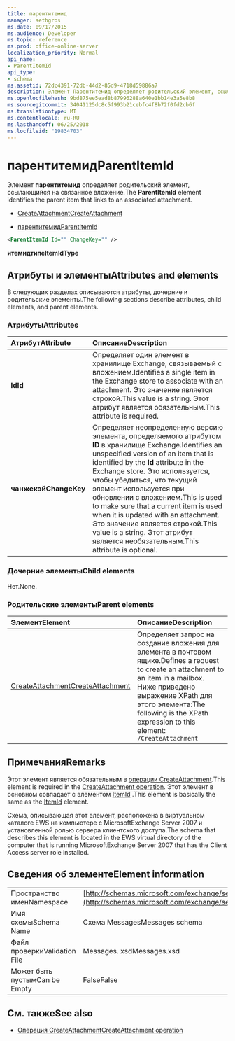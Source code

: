 ```yaml
---
title: парентитемид
manager: sethgros
ms.date: 09/17/2015
ms.audience: Developer
ms.topic: reference
ms.prod: office-online-server
localization_priority: Normal
api_name:
- ParentItemId
api_type:
- schema
ms.assetid: 72dc4391-72db-44d2-85d9-4718d59886a7
description: Элемент Парентитемид определяет родительский элемент, ссылающийся на связанное вложение.
ms.openlocfilehash: 9bd875ee5ead8b87996288a640e1bb14e3a5e8b8
ms.sourcegitcommit: 34041125dc8c5f993b21cebfc4f8b72f0fd2cb6f
ms.translationtype: MT
ms.contentlocale: ru-RU
ms.lasthandoff: 06/25/2018
ms.locfileid: "19834703"
---
```

# <a name="parentitemid"></a><span data-ttu-id="bba77-103">парентитемид</span><span class="sxs-lookup"><span data-stu-id="bba77-103">ParentItemId</span></span>

<span data-ttu-id="bba77-104">Элемент **парентитемид** определяет родительский элемент, ссылающийся на связанное вложение.</span><span class="sxs-lookup"><span data-stu-id="bba77-104">The **ParentItemId** element identifies the parent item that links to an associated attachment.</span></span> 
  
- [<span data-ttu-id="bba77-105">CreateAttachment</span><span class="sxs-lookup"><span data-stu-id="bba77-105">CreateAttachment</span></span>](createattachment.md)
  
- [<span data-ttu-id="bba77-106">парентитемид</span><span class="sxs-lookup"><span data-stu-id="bba77-106">ParentItemId</span></span>](parentitemid.md)
  
```xml
<ParentItemId Id="" ChangeKey="" />
```

<span data-ttu-id="bba77-107">**итемидтипе**</span><span class="sxs-lookup"><span data-stu-id="bba77-107">**ItemIdType**</span></span>

## <a name="attributes-and-elements"></a><span data-ttu-id="bba77-108">Атрибуты и элементы</span><span class="sxs-lookup"><span data-stu-id="bba77-108">Attributes and elements</span></span>

<span data-ttu-id="bba77-109">В следующих разделах описываются атрибуты, дочерние и родительские элементы.</span><span class="sxs-lookup"><span data-stu-id="bba77-109">The following sections describe attributes, child elements, and parent elements.</span></span>
  
### <a name="attributes"></a><span data-ttu-id="bba77-110">Атрибуты</span><span class="sxs-lookup"><span data-stu-id="bba77-110">Attributes</span></span>

|<span data-ttu-id="bba77-111">**Атрибут**</span><span class="sxs-lookup"><span data-stu-id="bba77-111">**Attribute**</span></span>|<span data-ttu-id="bba77-112">**Описание**</span><span class="sxs-lookup"><span data-stu-id="bba77-112">**Description**</span></span>|
|:-----|:-----|
|<span data-ttu-id="bba77-113">**Id**</span><span class="sxs-lookup"><span data-stu-id="bba77-113">**Id**</span></span> <br/> |<span data-ttu-id="bba77-114">Определяет один элемент в хранилище Exchange, связываемый с вложением.</span><span class="sxs-lookup"><span data-stu-id="bba77-114">Identifies a single item in the Exchange store to associate with an attachment.</span></span> <span data-ttu-id="bba77-115">Это значение является строкой.</span><span class="sxs-lookup"><span data-stu-id="bba77-115">This value is a string.</span></span> <span data-ttu-id="bba77-116">Этот атрибут является обязательным.</span><span class="sxs-lookup"><span data-stu-id="bba77-116">This attribute is required.</span></span>  <br/> |
|<span data-ttu-id="bba77-117">**чанжекэй**</span><span class="sxs-lookup"><span data-stu-id="bba77-117">**ChangeKey**</span></span> <br/> |<span data-ttu-id="bba77-118">Определяет неопределенную версию элемента, определяемого атрибутом **ID** в хранилище Exchange.</span><span class="sxs-lookup"><span data-stu-id="bba77-118">Identifies an unspecified version of an item that is identified by the **Id** attribute in the Exchange store.</span></span> <span data-ttu-id="bba77-119">Это используется, чтобы убедиться, что текущий элемент используется при обновлении с вложением.</span><span class="sxs-lookup"><span data-stu-id="bba77-119">This is used to make sure that a current item is used when it is updated with an attachment.</span></span> <span data-ttu-id="bba77-120">Это значение является строкой.</span><span class="sxs-lookup"><span data-stu-id="bba77-120">This value is a string.</span></span> <span data-ttu-id="bba77-121">Этот атрибут является необязательным.</span><span class="sxs-lookup"><span data-stu-id="bba77-121">This attribute is optional.</span></span>  <br/> |
   
### <a name="child-elements"></a><span data-ttu-id="bba77-122">Дочерние элементы</span><span class="sxs-lookup"><span data-stu-id="bba77-122">Child elements</span></span>

<span data-ttu-id="bba77-123">Нет.</span><span class="sxs-lookup"><span data-stu-id="bba77-123">None.</span></span>
  
### <a name="parent-elements"></a><span data-ttu-id="bba77-124">Родительские элементы</span><span class="sxs-lookup"><span data-stu-id="bba77-124">Parent elements</span></span>

|<span data-ttu-id="bba77-125">**Элемент**</span><span class="sxs-lookup"><span data-stu-id="bba77-125">**Element**</span></span>|<span data-ttu-id="bba77-126">**Описание**</span><span class="sxs-lookup"><span data-stu-id="bba77-126">**Description**</span></span>|
|:-----|:-----|
|[<span data-ttu-id="bba77-127">CreateAttachment</span><span class="sxs-lookup"><span data-stu-id="bba77-127">CreateAttachment</span></span>](createattachment.md) <br/> |<span data-ttu-id="bba77-128">Определяет запрос на создание вложения для элемента в почтовом ящике.</span><span class="sxs-lookup"><span data-stu-id="bba77-128">Defines a request to create an attachment to an item in a mailbox.</span></span>  <br/> <span data-ttu-id="bba77-129">Ниже приведено выражение XPath для этого элемента:</span><span class="sxs-lookup"><span data-stu-id="bba77-129">The following is the XPath expression to this element:</span></span>  <br/>  `/CreateAttachment` <br/> |
   
## <a name="remarks"></a><span data-ttu-id="bba77-130">Примечания</span><span class="sxs-lookup"><span data-stu-id="bba77-130">Remarks</span></span>

<span data-ttu-id="bba77-131">Этот элемент является обязательным в [операции CreateAttachment](createattachment-operation.md).</span><span class="sxs-lookup"><span data-stu-id="bba77-131">This element is required in the [CreateAttachment operation](createattachment-operation.md).</span></span> <span data-ttu-id="bba77-132">Этот элемент в основном совпадает с элементом [ItemId](itemid.md) .</span><span class="sxs-lookup"><span data-stu-id="bba77-132">This element is basically the same as the [ItemId](itemid.md) element.</span></span> 
  
<span data-ttu-id="bba77-133">Схема, описывающая этот элемент, расположена в виртуальном каталоге EWS на компьютере с MicrosoftExchange Server 2007 и установленной ролью сервера клиентского доступа.</span><span class="sxs-lookup"><span data-stu-id="bba77-133">The schema that describes this element is located in the EWS virtual directory of the computer that is running MicrosoftExchange Server 2007 that has the Client Access server role installed.</span></span>
  
## <a name="element-information"></a><span data-ttu-id="bba77-134">Сведения об элементе</span><span class="sxs-lookup"><span data-stu-id="bba77-134">Element information</span></span>

|||
|:-----|:-----|
|<span data-ttu-id="bba77-135">Пространство имен</span><span class="sxs-lookup"><span data-stu-id="bba77-135">Namespace</span></span>  <br/> |[http://schemas.microsoft.com/exchange/services/2006/messages](http://schemas.microsoft.com/exchange/services/2006/messages) <br/> |
|<span data-ttu-id="bba77-136">Имя схемы</span><span class="sxs-lookup"><span data-stu-id="bba77-136">Schema Name</span></span>  <br/> |<span data-ttu-id="bba77-137">Схема Messages</span><span class="sxs-lookup"><span data-stu-id="bba77-137">Messages schema</span></span>  <br/> |
|<span data-ttu-id="bba77-138">Файл проверки</span><span class="sxs-lookup"><span data-stu-id="bba77-138">Validation File</span></span>  <br/> |<span data-ttu-id="bba77-139">Messages. xsd</span><span class="sxs-lookup"><span data-stu-id="bba77-139">Messages.xsd</span></span>  <br/> |
|<span data-ttu-id="bba77-140">Может быть пустым</span><span class="sxs-lookup"><span data-stu-id="bba77-140">Can be Empty</span></span>  <br/> |<span data-ttu-id="bba77-141">False</span><span class="sxs-lookup"><span data-stu-id="bba77-141">False</span></span>  <br/> |
   
## <a name="see-also"></a><span data-ttu-id="bba77-142">См. также</span><span class="sxs-lookup"><span data-stu-id="bba77-142">See also</span></span>

- [<span data-ttu-id="bba77-143">Операция CreateAttachment</span><span class="sxs-lookup"><span data-stu-id="bba77-143">CreateAttachment operation</span></span>](createattachment-operation.md)

